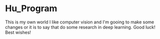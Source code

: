 # Hu_Program
This is my own world
I like computer vision and I'm gooing to make some changes or it is to say that do some research in deep learning. 
Good luck!
Best wishes!
